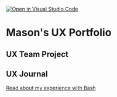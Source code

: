 [![Open in Visual Studio Code](https://classroom.github.com/assets/open-in-vscode-f059dc9a6f8d3a56e377f745f24479a46679e63a5d9fe6f495e02850cd0d8118.svg)](https://classroom.github.com/online_ide?assignment_repo_id=6804493&assignment_repo_type=AssignmentRepo)
# Mason's UX Portfolio


## UX Team Project


## UX Journal

[Read about my experience with Bash](j01/)
